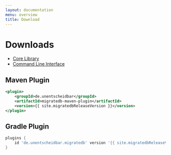 ```yaml
---                   
layout: documentation
menu: overview
title: Download
---
```

# Downloads                     

<ul>
    <li><a href="https://mvnrepository.com/artifact/de.unentscheidbar/migratedb-core">Core Library</a></li>
    <li><a href="https://mvnrepository.com/artifact/de.unentscheidbar/migratedb-commandline">Command Line Interface</a></li>

</ul>

## Maven Plugin
````xml
<plugin>
    <groupId>de.unentscheidbar</groupId>
    <artifactId>migratedb-maven-plugin</artifactId>
    <version>{{ site.migratedbReleaseVersion }}</version>
</plugin>
````

## Gradle Plugin
````groovy
plugins {
    id 'de.unentscheidbar.migratedb' version '{{ site.migratedbReleaseVersion }}'
}
````
